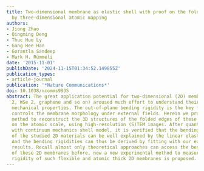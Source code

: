 ```yaml
---
title: Two-dimensional membrane as elastic shell with proof on the folds revealed
  by three-dimensional atomic mapping
authors:
- Jiong Zhao
- Qingming Deng
- Thuc Hue Ly
- Gang Hee Han
- Gorantla Sandeep
- Mark H. Rümmeli
date: '2015-11-01'
publishDate: '2024-11-15T01:34:52.149855Z'
publication_types:
- article-journal
publication: '*Nature Communications*'
doi: 10.1038/ncomms9935
abstract: The great application potential for two-dimensional (2D) membranes (MoS
  2, WSe 2, graphene and so on) aroused much effort to understand their fundamental
  mechanical properties. The out-of-plane bending rigidity is the key factor that
  controls the membrane morphology under external fields. Herein we provide an easy
  method to reconstruct the 3D structures of the folded edges of these 2D membranes
  on the atomic scale, using high-resolution (S)TEM images. After quantitative comparison
  with continuum mechanics shell model, it is verified that the bending behaviour
  of the studied 2D materials can be well explained by the linear elastic shell model.
  And the bending rigidities can thus be derived by fitting with our experimental
  results. Recall almost only theoretical approaches can access the bending properties
  of these 2D membranes before, now a new experimental method to measure the bending
  rigidity of such flexible and atomic thick 2D membranes is proposed.
---
```

